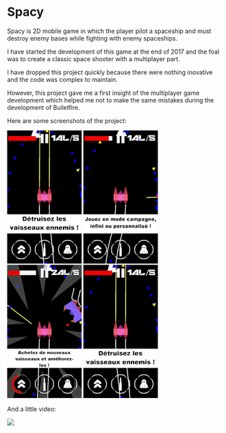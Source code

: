 # Spacy

Spacy is 2D mobile game in which the player pilot a spaceship and must destroy enemy bases while fighting with enemy spaceships.

I have started the development of this game at the end of 2017 and the foal was to create a classic space shooter with a multiplayer part.

I have dropped this project quickly because there were nothing inovative and the code was complex to maintain.

However, this project gave me a first insight of the multiplayer game development which helped me not to make the same mistakes during the development of Bulletfire.

Here are some screenshots of the project:

![](/assets/medias/spacy-1.png)
![](/assets/medias/spacy-2.png)
![](/assets/medias/spacy-3.png)
![](/assets/medias/spacy-4.png)

And a little video:

[![](http://img.youtube.com/vi/35iTZ1j-lj4/0.jpg)](http://www.youtube.com/watch?v=35iTZ1j-lj4)

